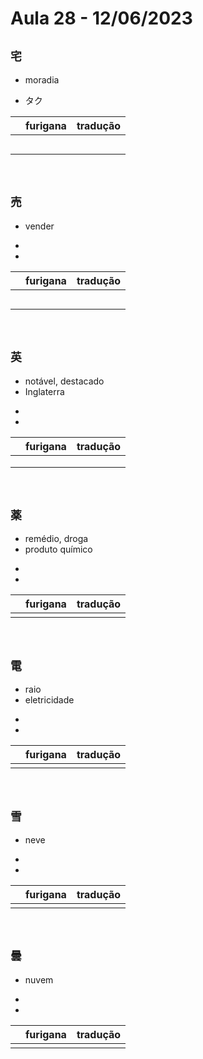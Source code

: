 # Aula 28 - 12/06/2023


## ```宅```
- moradia

- タク

|  | furigana | tradução |
|:---:|:---:|:---:|
|  |  |  |
|  |  |  |
|  |  |  |
|  |  |  |
|  |  |  |

<br>


## ```売```
- vender

<ul><li></li><li></li></ul>

|  | furigana | tradução |
|:---:|:---:|:---:|
|  |  |  |
|  |  |  |
|  |  |  |
|  |  |  |
|  |  |  |

<br>


## ```英```
<ul><li>notável, destacado</li><li>Inglaterra</li></ul>

<ul><li></li><li></li></ul>

|  | furigana | tradução |
|:---:|:---:|:---:|
|  |  |  |
|  |  |  |
|  |  |  |

<br>


## ```薬```
<ul><li>remédio, droga</li><li>produto químico</li></ul>

<ul><li></li><li></li></ul>

|  | furigana | tradução |
|:---:|:---:|:---:|
|  |  |  |

<br>


## ```電```
<ul><li>raio</li><li>eletricidade</li></ul>

<ul><li></li><li></li></ul>

|  | furigana | tradução |
|:---:|:---:|:---:|
|  |  |  |

<br>


## ```雪```
- neve

<ul><li></li><li></li></ul>

|  | furigana | tradução |
|:---:|:---:|:---:|
|  |  |  |

<br>


## ```曇```
- nuvem

<ul><li></li><li></li></ul>

|  | furigana | tradução |
|:---:|:---:|:---:|
|  |  |  |